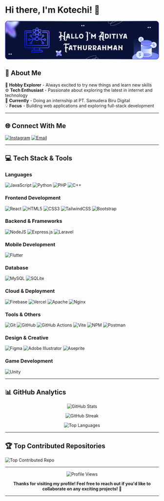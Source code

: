 # Hi there, I'm Kotechi! 👋

![Header](./public/background-github-profile.png)

## 🚀 About Me

🏓 **Hobby Explorer** - Always excited to try new things and learn new skills  
⚙️ **Tech Enthusiast** - Passionate about exploring the latest in internet and technology  
🔭 **Currently** - Doing an internship at PT. Samudera Biru Digital  
💡 **Focus** - Building web applications and exploring full-stack development  

---

## 🌐 Connect With Me

[![Instagram](https://img.shields.io/badge/Instagram-E4405F?style=for-the-badge&logo=Instagram&logoColor=white)](https://instagram.com/@kotechi.ku) 
[![Email](https://img.shields.io/badge/Email-D14836?style=for-the-badge&logo=gmail&logoColor=white)](mailto:aditiya53op@gmail.com)

---

## 💻 Tech Stack & Tools

### Languages
![JavaScript](https://img.shields.io/badge/javascript-%23323330.svg?style=for-the-badge&logo=javascript&logoColor=%23F7DF1E)
![Python](https://img.shields.io/badge/python-3670A0?style=for-the-badge&logo=python&logoColor=ffdd54)
![PHP](https://img.shields.io/badge/php-%23777BB4.svg?style=for-the-badge&logo=php&logoColor=white)
![C++](https://img.shields.io/badge/c++-%2300599C.svg?style=for-the-badge&logo=c%2B%2B&logoColor=white)

### Frontend Development
![React](https://img.shields.io/badge/react-%2320232a.svg?style=for-the-badge&logo=react&logoColor=%2361DAFB)
![HTML5](https://img.shields.io/badge/html5-%23E34F26.svg?style=for-the-badge&logo=html5&logoColor=white)
![CSS3](https://img.shields.io/badge/css3-%231572B6.svg?style=for-the-badge&logo=css3&logoColor=white)
![TailwindCSS](https://img.shields.io/badge/tailwindcss-%2338B2AC.svg?style=for-the-badge&logo=tailwind-css&logoColor=white)
![Bootstrap](https://img.shields.io/badge/bootstrap-%238511FA.svg?style=for-the-badge&logo=bootstrap&logoColor=white)

### Backend & Frameworks
![NodeJS](https://img.shields.io/badge/node.js-6DA55F?style=for-the-badge&logo=node.js&logoColor=white)
![Express.js](https://img.shields.io/badge/express.js-%23404d59.svg?style=for-the-badge&logo=express&logoColor=%2361DAFB)
![Laravel](https://img.shields.io/badge/laravel-%23FF2D20.svg?style=for-the-badge&logo=laravel&logoColor=white)

### Mobile Development
![Flutter](https://img.shields.io/badge/Flutter-%2302569B.svg?style=for-the-badge&logo=Flutter&logoColor=white)

### Database
![MySQL](https://img.shields.io/badge/mysql-4479A1.svg?style=for-the-badge&logo=mysql&logoColor=white)
![SQLite](https://img.shields.io/badge/sqlite-%2307405e.svg?style=for-the-badge&logo=sqlite&logoColor=white)

### Cloud & Deployment
![Firebase](https://img.shields.io/badge/firebase-%23039BE5.svg?style=for-the-badge&logo=firebase)
![Vercel](https://img.shields.io/badge/vercel-%23000000.svg?style=for-the-badge&logo=vercel&logoColor=white)
![Apache](https://img.shields.io/badge/apache-%23D42029.svg?style=for-the-badge&logo=apache&logoColor=white)
![Nginx](https://img.shields.io/badge/nginx-%23009639.svg?style=for-the-badge&logo=nginx&logoColor=white)

### Tools & Others
![Git](https://img.shields.io/badge/git-%23F05033.svg?style=for-the-badge&logo=git&logoColor=white)
![GitHub](https://img.shields.io/badge/github-%23121011.svg?style=for-the-badge&logo=github&logoColor=white)
![GitHub Actions](https://img.shields.io/badge/github%20actions-%232671E5.svg?style=for-the-badge&logo=githubactions&logoColor=white)
![Vite](https://img.shields.io/badge/vite-%23646CFF.svg?style=for-the-badge&logo=vite&logoColor=white)
![NPM](https://img.shields.io/badge/NPM-%23CB3837.svg?style=for-the-badge&logo=npm&logoColor=white)
![Postman](https://img.shields.io/badge/Postman-FF6C37?style=for-the-badge&logo=postman&logoColor=white)

### Design & Creative
![Figma](https://img.shields.io/badge/figma-%23F24E1E.svg?style=for-the-badge&logo=figma&logoColor=white)
![Adobe Illustrator](https://img.shields.io/badge/adobe%20illustrator-%23FF9A00.svg?style=for-the-badge&logo=adobe%20illustrator&logoColor=white)
![Aseprite](https://img.shields.io/badge/Aseprite-FFFFFF?style=for-the-badge&logo=Aseprite&logoColor=#7D929E)

### Game Development
![Unity](https://img.shields.io/badge/unity-%23000000.svg?style=for-the-badge&logo=unity&logoColor=white)

---

## 📊 GitHub Analytics

<div align="center" display="flex">
  
![GitHub Stats](https://github-readme-stats.vercel.app/api?username=kotechi&theme=dark&hide_border=false&include_all_commits=true&count_private=true)

![GitHub Streak](https://nirzak-streak-stats.vercel.app/?user=kotechi&theme=dark&hide_border=false)

![Top Languages](https://github-readme-stats.vercel.app/api/top-langs/?username=kotechi&theme=dark&hide_border=false&include_all_commits=true&count_private=true&layout=compact)

</div>

---

## 🏆 Top Contributed Repositories

![Top Contributed Repo](https://github-contributor-stats.vercel.app/api?username=kotechi&limit=5&theme=shadow_blue&combine_all_yearly_contributions=true)

---

<div align="center">
  
![Profile Views](https://visitcount.itsvg.in/api?id=kotechi&icon=0&color=0)

**Thanks for visiting my profile! Feel free to reach out if you'd like to collaborate on any exciting projects! 🚀**

</div>

---

<!-- Proudly created with GPRM ( https://gprm.itsvg.in ) -->